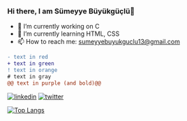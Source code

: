 ### Hi there, I am Sümeyye Büyükgüçlü👋


- 🔭 I’m currently working on C
- 🌱 I’m currently learning HTML, CSS
- 📫 How to reach me: sumeyyebuyukguclu13@gmail.com


```diff
- text in red
+ text in green
! text in orange
# text in gray
@@ text in purple (and bold)@@
```

[![linkedin](https://img.shields.io/badge/Linkedin-0077B5?style=for-the-badge&logo=Linkedin&logoColor=white)](https://www.linkedin.com/in/s%C3%BCmeyye-b%C3%BCy%C3%BCkg%C3%BC%C3%A7l%C3%BC-12b915238/)
[![twitter](https://img.shields.io/badge/Twitter-1DA1F2?style=for-the-badge&logo=Twitter&logoColor=white)](https://twitter.com/sbuyukgu)


[![Top Langs](https://github-readme-stats.vercel.app/api/top-langs/?username=sumeyyebuyukguclu&langs_count=8)](https://github.com/sumeyyebuyukguclu/github-readme-stats)
